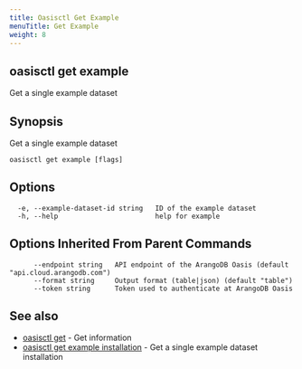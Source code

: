 ```yaml
---
title: Oasisctl Get Example
menuTitle: Get Example
weight: 8
---
```

## oasisctl get example

Get a single example dataset

## Synopsis
Get a single example dataset

```
oasisctl get example [flags]
```

## Options
```
  -e, --example-dataset-id string   ID of the example dataset
  -h, --help                        help for example
```

## Options Inherited From Parent Commands
```
      --endpoint string   API endpoint of the ArangoDB Oasis (default "api.cloud.arangodb.com")
      --format string     Output format (table|json) (default "table")
      --token string      Token used to authenticate at ArangoDB Oasis
```

## See also
* [oasisctl get](_index.md)	 - Get information
* [oasisctl get example installation](get-example-installation.md)	 - Get a single example dataset installation

